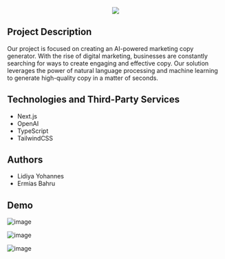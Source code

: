 <div align="center">
  <img src="https://user-images.githubusercontent.com/98729397/224547102-99313bc0-7f6e-462f-aef6-16cc64476271.png">  
</div>

## Project Description

Our project is focused on creating an AI-powered marketing copy generator. With the rise of digital marketing, businesses are constantly searching for ways to create engaging and effective copy. Our solution leverages the power of natural language processing and machine learning to generate high-quality copy in a matter of seconds.


## Technologies and Third-Party Services

- Next.js
- OpenAI
- TypeScript
- TailwindCSS

## Authors

- Lidiya Yohannes
- Ermias Bahru

## Demo

![image](https://user-images.githubusercontent.com/77609957/226818584-e6bcacff-278e-44de-977d-bd6dbf7112be.png)

![image](https://user-images.githubusercontent.com/77609957/226818662-22a9cf9c-136d-47bb-bdd1-b53e5a1beb59.png)

![image](https://user-images.githubusercontent.com/77609957/226818886-ac689c3f-312b-4424-a9d0-49c37496cfaa.png)

